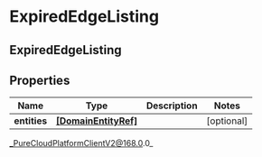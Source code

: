 # ExpiredEdgeListing

## ExpiredEdgeListing

## Properties

|Name | Type | Description | Notes|
|------------ | ------------- | ------------- | -------------|
| **entities** | [**[DomainEntityRef]**]([DomainEntityRef]) |  | [optional] |



_PureCloudPlatformClientV2@168.0.0_
